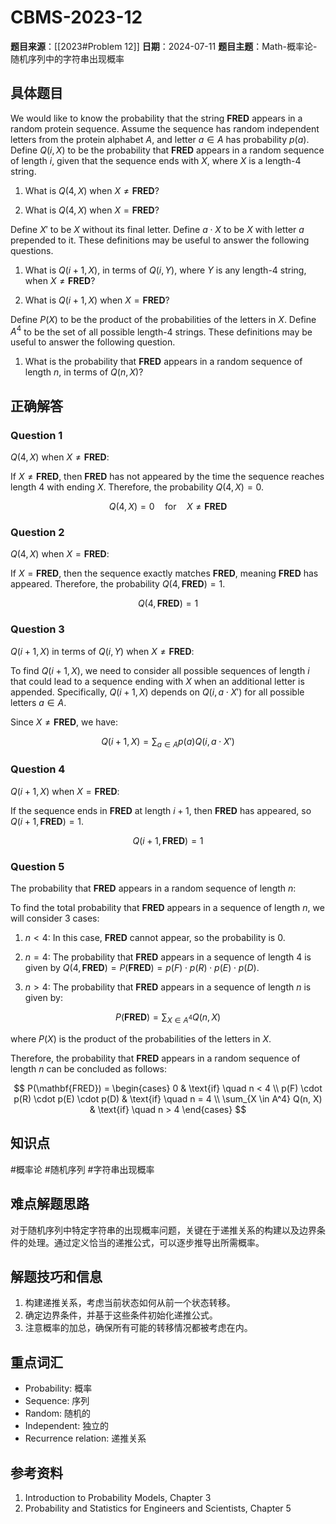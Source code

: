 # CBMS-2023-12

**题目来源**：[[2023#Problem 12]]
**日期**：2024-07-11
**题目主题**：Math-概率论-随机序列中的字符串出现概率

## 具体题目

We would like to know the probability that the string $\mathbf{FRED}$ appears in a random protein sequence. Assume the sequence has random independent letters from the protein alphabet $A$, and letter $a \in A$ has probability $p(a)$. Define $Q(i, X)$ to be the probability that $\mathbf{FRED}$ appears in a random sequence of length $i$, given that the sequence ends with $X$, where $X$ is a length-4 string.

1. What is $Q(4, X)$ when $X \neq \mathbf{FRED}$?

2. What is $Q(4, X)$ when $X = \mathbf{FRED}$?

Define $X'$ to be $X$ without its final letter. Define $a \cdot X$ to be $X$ with letter $a$ prepended to it. These definitions may be useful to answer the following questions.

1. What is $Q(i + 1, X)$, in terms of $Q(i, Y)$, where $Y$ is any length-4 string, when $X \neq \mathbf{FRED}$?

2. What is $Q(i + 1, X)$ when $X = \mathbf{FRED}$?

Define $P(X)$ to be the product of the probabilities of the letters in $X$. Define $A^4$ to be the set of all possible length-4 strings. These definitions may be useful to answer the following question.

1. What is the probability that $\mathbf{FRED}$ appears in a random sequence of length $n$, in terms of $Q(n, X)$?

## 正确解答

### Question 1

$Q(4, X)$ when $X \neq \mathbf{FRED}$:

If $X \neq \mathbf{FRED}$, then $\mathbf{FRED}$ has not appeared by the time the sequence reaches length 4 with ending $X$. Therefore, the probability $Q(4, X) = 0$.

$$
Q(4, X) = 0 \quad \text{for} \quad X \neq \mathbf{FRED}
$$

### Question 2

$Q(4, X)$ when $X = \mathbf{FRED}$:

If $X = \mathbf{FRED}$, then the sequence exactly matches $\mathbf{FRED}$, meaning $\mathbf{FRED}$ has appeared. Therefore, the probability $Q(4, \mathbf{FRED}) = 1$.

$$
Q(4, \mathbf{FRED}) = 1
$$

### Question 3

$Q(i + 1, X)$ in terms of $Q(i, Y)$ when $X \neq \mathbf{FRED}$:

To find $Q(i + 1, X)$, we need to consider all possible sequences of length $i$ that could lead to a sequence ending with $X$ when an additional letter is appended. Specifically, $Q(i + 1, X)$ depends on $Q(i, a \cdot X')$ for all possible letters $a \in A$.

Since $X \neq \mathbf{FRED}$, we have:

$$
Q(i + 1, X) = \sum_{a \in A} p(a) Q(i, a \cdot X')
$$

### Question 4

$Q(i + 1, X)$ when $X = \mathbf{FRED}$:

If the sequence ends in $\mathbf{FRED}$ at length $i+1$, then $\mathbf{FRED}$ has appeared, so $Q(i + 1, \mathbf{FRED}) = 1$.

$$
Q(i + 1, \mathbf{FRED}) = 1
$$

### Question 5

The probability that $\mathbf{FRED}$ appears in a random sequence of length $n$:

To find the total probability that $\mathbf{FRED}$ appears in a sequence of length $n$, we will consider 3 cases:

1. $n < 4$: In this case, $\mathbf{FRED}$ cannot appear, so the probability is 0.

2. $n = 4$: The probability that $\mathbf{FRED}$ appears in a sequence of length 4 is given by $Q(4, \mathbf{FRED}) = P(\mathbf{FRED}) = p(F) \cdot p(R) \cdot p(E) \cdot p(D)$.

3. $n > 4$: The probability that $\mathbf{FRED}$ appears in a sequence of length $n$ is given by:

$$
P(\mathbf{FRED}) = \sum_{X \in A^4} Q(n, X)
$$

where $P(X)$ is the product of the probabilities of the letters in $X$.

Therefore, the probability that $\mathbf{FRED}$ appears in a random sequence of length $n$ can be concluded as follows:

$$
P(\mathbf{FRED}) =
\begin{cases}
0 & \text{if} \quad n < 4 \\
p(F) \cdot p(R) \cdot p(E) \cdot p(D) & \text{if} \quad n = 4 \\
\sum_{X \in A^4} Q(n, X) & \text{if} \quad n > 4
\end{cases}
$$

## 知识点

#概率论 #随机序列 #字符串出现概率

## 难点解题思路

对于随机序列中特定字符串的出现概率问题，关键在于递推关系的构建以及边界条件的处理。通过定义恰当的递推公式，可以逐步推导出所需概率。

## 解题技巧和信息

1. 构建递推关系，考虑当前状态如何从前一个状态转移。
2. 确定边界条件，并基于这些条件初始化递推公式。
3. 注意概率的加总，确保所有可能的转移情况都被考虑在内。

## 重点词汇

- Probability: 概率
- Sequence: 序列
- Random: 随机的
- Independent: 独立的
- Recurrence relation: 递推关系

## 参考资料

1. Introduction to Probability Models, Chapter 3
2. Probability and Statistics for Engineers and Scientists, Chapter 5
